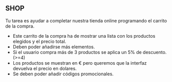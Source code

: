 SHOP
---

Tu tarea es ayudar a completar nuestra tienda online programando el carrito de la compra.

- Este carrito de la compra ha de mostrar una lista con los productos elegidos y el precio total.
- Deben poder añadirse más elementos.
- Si el usuario compra más de 3 productos se aplica un 5% de descuento. (>=4)
- Los productos se muestran en € pero queremos que la interfaz devuelva el precio en dolares.
- Se deben poder añadir códigos promocionales.